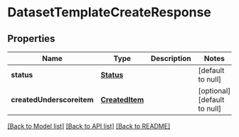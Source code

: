# DatasetTemplateCreateResponse

## Properties
Name | Type | Description | Notes
------------ | ------------- | ------------- | -------------
**status** | [**Status**](Status.md) |  | [default to null]
**createdUnderscoreitem** | [**CreatedItem**](CreatedItem.md) |  | [optional] [default to null]

[[Back to Model list]](../README.md#documentation-for-models) [[Back to API list]](../README.md#documentation-for-api-endpoints) [[Back to README]](../README.md)


